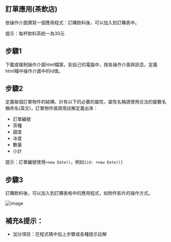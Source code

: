 ## 訂單應用(茶飲店)

依操作介面撰寫一個應用程式：訂購飲料後，可以加入到訂購表中。

提示：每杯飲料茶統一為30元

## 步驟1

下載或複制操作介面html檔案，到自己的電腦中，按各操作介面與訊息，定義html檔中操作介面中的id值。

## 步驟2

定義每個訂單物件的結構，計有以下的必要的屬性，屬性名稱請使用合法的變數名稱命名(英文)，訂單物件值請用註解定義出來：

- 訂單編號
- 茶種
- 甜度
- 冰度
- 數量
- 小計

提示：訂單編號使用`+new Date()`，例如`{id: +new Date()}`

## 步驟3

訂購飲料後，可以加入到訂購表格中的應用程式，如附件影片的操作方式。

![image](https://github.com/eyesofkids/mfee14-js/blob/main/%E7%B7%B4%E7%BF%92%E9%A1%8C/%E8%A9%A6%E9%A1%8C12/order-app.gif)


## 補充&提示：

- 加分項目：在程式碼中加上步驟或各種提示註解
